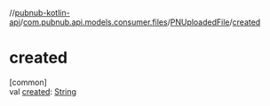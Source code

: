 //[pubnub-kotlin-api](../../../index.md)/[com.pubnub.api.models.consumer.files](../index.md)/[PNUploadedFile](index.md)/[created](created.md)

# created

[common]\
val [created](created.md): [String](https://kotlinlang.org/api/latest/jvm/stdlib/kotlin/-string/index.html)
